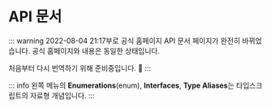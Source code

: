 # API 문서

::: warning
2022-08-04 21:17부로 공식 홈페이지 API 문서 페이지가 완전히 바뀌었습니다.
공식 홈페이지와 내용은 동일한 상태입니다.

처음부터 다시 번역하기 위해 준비중입니다. 🤣
:::

::: info
왼쪽 메뉴의 **Enumerations**(enum), **Interfaces**, **Type Aliases**는 타입스크립트의 자료형 개념입니다.
:::